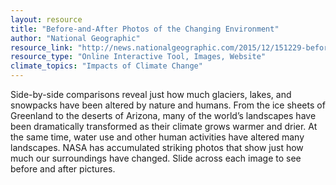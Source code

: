 ```yaml
---
layout: resource
title: "Before-and-After Photos of the Changing Environment"
author: "National Geographic"
resource_link: "http://news.nationalgeographic.com/2015/12/151229-before-after-earth-features/"
resource_type: "Online Interactive Tool, Images, Website"
climate_topics: "Impacts of Climate Change"
---
```


Side-by-side comparisons reveal just how much glaciers, lakes, and snowpacks have been altered by nature and humans. From the ice sheets of Greenland to the deserts of Arizona, many of the world’s landscapes have been dramatically transformed as their climate grows warmer and drier. At the same time, water use and other human activities have altered many landscapes. NASA has accumulated striking photos that show just how much our surroundings have changed. Slide across each image to see before and after pictures.